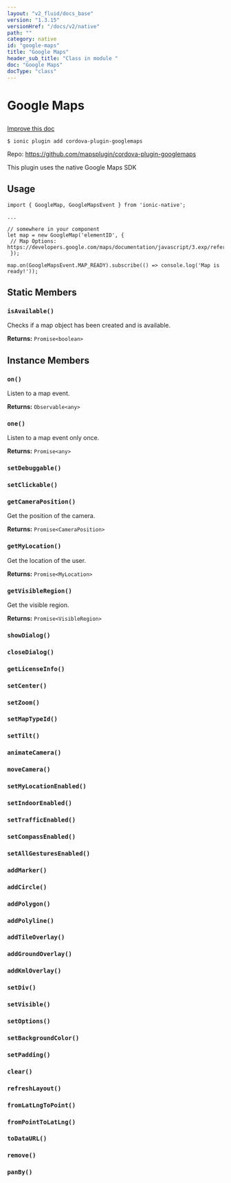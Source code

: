 ```yaml
---
layout: "v2_fluid/docs_base"
version: "1.3.15"
versionHref: "/docs/v2/native"
path: ""
category: native
id: "google-maps"
title: "Google Maps"
header_sub_title: "Class in module "
doc: "Google Maps"
docType: "class"
---
```









<h1 class="api-title">

  
  Google Maps
  

  

  

</h1>

<a class="improve-v2-docs" href="http://github.com/driftyco/ionic-native/edit/master/src/plugins/googlemaps.ts#L41">
  Improve this doc
</a>





<!-- decorators -->


<pre><code>$ ionic plugin add cordova-plugin-googlemaps</code></pre>
<p>Repo:
  <a href="https://github.com/mapsplugin/cordova-plugin-googlemaps">
    https://github.com/mapsplugin/cordova-plugin-googlemaps
  </a>
</p>

<!-- description -->

<p>This plugin uses the native Google Maps SDK</p>



<!-- @usage tag -->

<h2>Usage</h2>

<pre><code>import { GoogleMap, GoogleMapsEvent } from &#39;ionic-native&#39;;

...

// somewhere in your component
let map = new GoogleMap(&#39;elementID&#39;, {
 // Map Options: https://developers.google.com/maps/documentation/javascript/3.exp/reference#MapOptions
 });

map.on(GoogleMapsEvent.MAP_READY).subscribe(() =&gt; console.log(&#39;Map is ready!&#39;));
</code></pre>




<!-- @property tags -->
<h2>Static Members</h2>
<div id="isAvailable"></div>
<h3><code>isAvailable()</code>
  
</h3>

Checks if a map object has been created and is available.







<div class="return-value" markdown="1">
  <i class="icon ion-arrow-return-left"></i>
  <b>Returns:</b> 
<code>Promise&lt;boolean&gt;</code> 
</div>




<!-- methods on the class -->

<h2>Instance Members</h2>

<div id="on"></div>

<h3>
  <code>on()</code>
  

</h3>

Listen to a map event.







<div class="return-value" markdown="1">
  <i class="icon ion-arrow-return-left"></i>
  <b>Returns:</b> 
<code>Observable&lt;any&gt;</code> 
</div>




<div id="one"></div>

<h3>
  <code>one()</code>
  

</h3>

Listen to a map event only once.







<div class="return-value" markdown="1">
  <i class="icon ion-arrow-return-left"></i>
  <b>Returns:</b> 
<code>Promise&lt;any&gt;</code> 
</div>




<div id="setDebuggable"></div>

<h3>
  <code>setDebuggable()</code>
  

</h3>












<div id="setClickable"></div>

<h3>
  <code>setClickable()</code>
  

</h3>












<div id="getCameraPosition"></div>

<h3>
  <code>getCameraPosition()</code>
  

</h3>

Get the position of the camera.







<div class="return-value" markdown="1">
  <i class="icon ion-arrow-return-left"></i>
  <b>Returns:</b> 
<code>Promise&lt;CameraPosition&gt;</code> 
</div>




<div id="getMyLocation"></div>

<h3>
  <code>getMyLocation()</code>
  

</h3>

Get the location of the user.







<div class="return-value" markdown="1">
  <i class="icon ion-arrow-return-left"></i>
  <b>Returns:</b> 
<code>Promise&lt;MyLocation&gt;</code> 
</div>




<div id="getVisibleRegion"></div>

<h3>
  <code>getVisibleRegion()</code>
  

</h3>

Get the visible region.







<div class="return-value" markdown="1">
  <i class="icon ion-arrow-return-left"></i>
  <b>Returns:</b> 
<code>Promise&lt;VisibleRegion&gt;</code> 
</div>




<div id="showDialog"></div>

<h3>
  <code>showDialog()</code>
  

</h3>












<div id="closeDialog"></div>

<h3>
  <code>closeDialog()</code>
  

</h3>












<div id="getLicenseInfo"></div>

<h3>
  <code>getLicenseInfo()</code>
  

</h3>












<div id="setCenter"></div>

<h3>
  <code>setCenter()</code>
  

</h3>












<div id="setZoom"></div>

<h3>
  <code>setZoom()</code>
  

</h3>












<div id="setMapTypeId"></div>

<h3>
  <code>setMapTypeId()</code>
  

</h3>












<div id="setTilt"></div>

<h3>
  <code>setTilt()</code>
  

</h3>












<div id="animateCamera"></div>

<h3>
  <code>animateCamera()</code>
  

</h3>












<div id="moveCamera"></div>

<h3>
  <code>moveCamera()</code>
  

</h3>












<div id="setMyLocationEnabled"></div>

<h3>
  <code>setMyLocationEnabled()</code>
  

</h3>












<div id="setIndoorEnabled"></div>

<h3>
  <code>setIndoorEnabled()</code>
  

</h3>












<div id="setTrafficEnabled"></div>

<h3>
  <code>setTrafficEnabled()</code>
  

</h3>












<div id="setCompassEnabled"></div>

<h3>
  <code>setCompassEnabled()</code>
  

</h3>












<div id="setAllGesturesEnabled"></div>

<h3>
  <code>setAllGesturesEnabled()</code>
  

</h3>












<div id="addMarker"></div>

<h3>
  <code>addMarker()</code>
  

</h3>












<div id="addCircle"></div>

<h3>
  <code>addCircle()</code>
  

</h3>












<div id="addPolygon"></div>

<h3>
  <code>addPolygon()</code>
  

</h3>












<div id="addPolyline"></div>

<h3>
  <code>addPolyline()</code>
  

</h3>












<div id="addTileOverlay"></div>

<h3>
  <code>addTileOverlay()</code>
  

</h3>












<div id="addGroundOverlay"></div>

<h3>
  <code>addGroundOverlay()</code>
  

</h3>












<div id="addKmlOverlay"></div>

<h3>
  <code>addKmlOverlay()</code>
  

</h3>












<div id="setDiv"></div>

<h3>
  <code>setDiv()</code>
  

</h3>












<div id="setVisible"></div>

<h3>
  <code>setVisible()</code>
  

</h3>












<div id="setOptions"></div>

<h3>
  <code>setOptions()</code>
  

</h3>












<div id="setBackgroundColor"></div>

<h3>
  <code>setBackgroundColor()</code>
  

</h3>












<div id="setPadding"></div>

<h3>
  <code>setPadding()</code>
  

</h3>












<div id="clear"></div>

<h3>
  <code>clear()</code>
  

</h3>












<div id="refreshLayout"></div>

<h3>
  <code>refreshLayout()</code>
  

</h3>












<div id="fromLatLngToPoint"></div>

<h3>
  <code>fromLatLngToPoint()</code>
  

</h3>












<div id="fromPointToLatLng"></div>

<h3>
  <code>fromPointToLatLng()</code>
  

</h3>












<div id="toDataURL"></div>

<h3>
  <code>toDataURL()</code>
  

</h3>












<div id="remove"></div>

<h3>
  <code>remove()</code>
  

</h3>












<div id="panBy"></div>

<h3>
  <code>panBy()</code>
  

</h3>












<!-- related link --><!-- end content block -->


<!-- end body block -->

